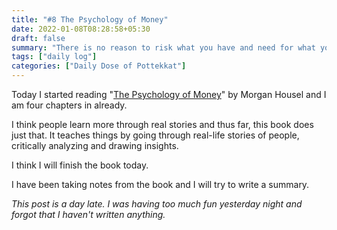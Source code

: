 ```yaml
---
title: "#8 The Psychology of Money"
date: 2022-01-08T08:28:58+05:30
draft: false
summary: "There is no reason to risk what you have and need for what you don’t have and don’t need."
tags: ["daily log"]
categories: ["Daily Dose of Pottekkat"]
---
```


Today I started reading "[The Psychology of Money](https://www.goodreads.com/book/show/41881472-the-psychology-of-money)" by Morgan Housel and I am four chapters in already.

I think people learn more through real stories and thus far, this book does just that. It teaches things by going through real-life stories of people, critically analyzing and drawing insights.

I think I will finish the book today.

I have been taking notes from the book and I will try to write a summary.

_This post is a day late. I was having too much fun yesterday night and forgot that I haven't written anything._
